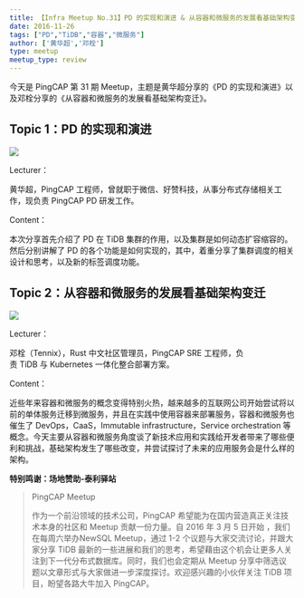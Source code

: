 ```yaml
---
title: 【Infra Meetup No.31】PD 的实现和演进 & 从容器和微服务的发展看基础架构变迁
date: 2016-11-26
tags: ["PD","TiDB","容器","微服务"]
author: ['黄华超','邓栓']
type: meetup
meetup_type: review
---
```



今天是 PingCAP 第 31 期 Meetup，主题是黄华超分享的《PD 的实现和演进》以及邓栓分享的《从容器和微服务的发展看基础架构变迁》。

## Topic 1：PD 的实现和演进

![](http://upload-images.jianshu.io/upload_images/542677-f2d434b1c50f1859?imageMogr2/auto-orient/strip%7CimageView2/2/w/1240)

Lecturer：

黄华超，PingCAP 工程师，曾就职于微信、好赞科技，从事分布式存储相关工作，现负责 PingCAP PD 研发工作。

Content：

本次分享首先介绍了 PD 在 TiDB 集群的作用，以及集群是如何动态扩容缩容的。然后分别讲解了 PD 的各个功能是如何实现的，其中，着重分享了集群调度的相关设计和思考，以及新的标签调度功能。

## Topic 2：从容器和微服务的发展看基础架构变迁

![](http://upload-images.jianshu.io/upload_images/542677-4dc044eca3e055cf?imageMogr2/auto-orient/strip%7CimageView2/2/w/1240)

Lecturer：

邓栓（Tennix），Rust 中文社区管理员，PingCAP SRE 工程师，负责 TiDB 与 Kubernetes 一体化整合部署方案。

Content：

近些年来容器和微服务的概念变得特别火热，越来越多的互联网公司开始尝试将以前的单体服务迁移到微服务，并且在实践中使用容器来部署服务，容器和微服务也催生了 DevOps，CaaS，Immutable infrastructure，Service orchestration 等概念。今天主要从容器和微服务角度谈了新技术应用和实践给开发者带来了哪些便利和挑战，基础架构发生了哪些改变，并尝试探讨了未来的应用服务会是什么样的架构。

**特别鸣谢：场地赞助-泰利驿站**

>PingCAP Meetup 
>
>作为一个前沿领域的技术公司，PingCAP 希望能为在国内营造真正关注技术本身的社区和 Meetup 贡献一份力量。自 2016 年 3 月 5 日开始 ，我们在每周六举办NewSQL Meetup，通过 1-2 个议题与大家交流讨论，并跟大家分享 TiDB 最新的一些进展和我们的思考，希望藉由这个机会让更多人关注到下一代分布式数据库。同时，我们也会定期从 Meetup 分享中筛选议题以文章形式与大家做进一步深度探讨。欢迎感兴趣的小伙伴关注 TiDB 项目，盼望各路大牛加入 PingCAP。


